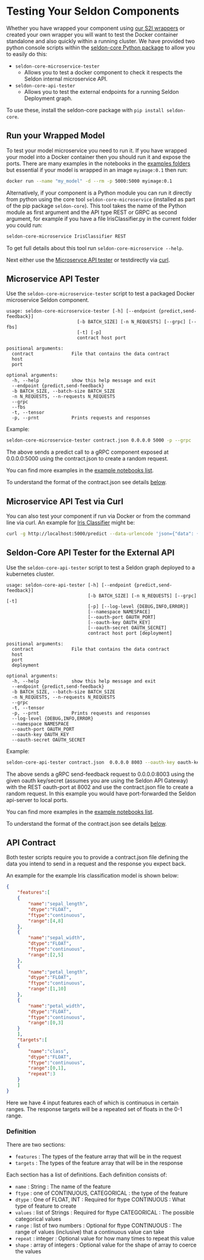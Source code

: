 # Testing Your Seldon Components

Whether you have wrapped your component using [our S2I wrappers](../wrappers/README.md) or created your own wrapper you will want to test the Docker container standalone and also quickly within a running cluster. We have provided two python console scripts within the [seldon-core Python package](../python/python_module.md) to allow you to easily do this:

 * ```seldon-core-microservice-tester```
    * Allows you to test a docker component to check it respects the Seldon  internal microservice API.
 * ```seldon-core-api-tester```
    * Allows you to test the external endpoints for a running Seldon Deployment graph.

To use these, install the seldon-core package with ```pip install seldon-core```.

## Run your Wrapped Model

To test your model microservice you need to run it. If you have wrapped your model into a Docker container then you should run it and expose the ports. There are many examples in the notebooks in the [examples folders](https://github.com/SeldonIO/seldon-core/tree/master/examples/models) but essential if your model is wrapped in an image `myimage:0.1` then run:

```bash
docker run --name "my_model" -d --rm -p 5000:5000 myimage:0.1
```

Alternatively, if your component is a Python module you can run it directly from python using the core tool ```seldon-core-microservice``` (installed as part of the pip package `seldon-core`). This tool takes the name of the Python module as first argument and the API type REST or GRPC as second argument, for example if you have a file IrisClassifier.py in the current folder you could run:

```bash
seldon-core-microservice IrisClassifier REST
```

To get full details about this tool run `seldon-core-microservice --help`.

Next either use the [Microservce API tester](#microservice-api-tester) or testdirectly via [curl](#microservice-api-test-via-curl).

## Microservice API Tester

Use the ```seldon-core-microservice-tester``` script to test a packaged Docker microservice Seldon component.

```text
usage: seldon-core-microservice-tester [-h] [--endpoint {predict,send-feedback}]
                          [-b BATCH_SIZE] [-n N_REQUESTS] [--grpc] [--fbs]
                          [-t] [-p]
                          contract host port

positional arguments:
  contract              File that contains the data contract
  host
  port

optional arguments:
  -h, --help            show this help message and exit
  --endpoint {predict,send-feedback}
  -b BATCH_SIZE, --batch-size BATCH_SIZE
  -n N_REQUESTS, --n-requests N_REQUESTS
  --grpc
  --fbs
  -t, --tensor
  -p, --prnt            Prints requests and responses
```

Example:

```bash
seldon-core-microservice-tester contract.json 0.0.0.0 5000 -p --grpc
```

The above sends a predict call to a gRPC component exposed at 0.0.0.0:5000 using the contract.json to create a random request.

You can find more examples in the [example notebooks list](../examples/notebooks.html).

To understand the format of the contract.json see details [below](#api-contract).


## Microservice API Test via Curl
You can also test your component if run via Docker or from the command line via curl. An example for [Iris Classifier](http://localhost:8888/notebooks/sklearn_iris.ipynb) might be:

```bash
curl -g http://localhost:5000/predict --data-urlencode 'json={"data": {"names": ["sepal_length", "sepal_width", "petal_length", "petal_width"], "ndarray": [[7.233, 4.652, 7.39, 0.324]]}}'
```



## Seldon-Core API Tester for the External API 

Use the ```seldon-core-api-tester``` script to test a Seldon graph deployed to a kubernetes cluster.

```text
usage: seldon-core-api-tester [-h] [--endpoint {predict,send-feedback}]
                              [-b BATCH_SIZE] [-n N_REQUESTS] [--grpc] [-t]
                              [-p] [--log-level {DEBUG,INFO,ERROR}]
                              [--namespace NAMESPACE]
                              [--oauth-port OAUTH_PORT]
                              [--oauth-key OAUTH_KEY]
                              [--oauth-secret OAUTH_SECRET]
                              contract host port [deployment]

positional arguments:
  contract              File that contains the data contract
  host
  port
  deployment

optional arguments:
  -h, --help            show this help message and exit
  --endpoint {predict,send-feedback}
  -b BATCH_SIZE, --batch-size BATCH_SIZE
  -n N_REQUESTS, --n-requests N_REQUESTS
  --grpc
  -t, --tensor
  -p, --prnt            Prints requests and responses
  --log-level {DEBUG,INFO,ERROR}
  --namespace NAMESPACE
  --oauth-port OAUTH_PORT
  --oauth-key OAUTH_KEY
  --oauth-secret OAUTH_SECRET

```

Example:

```bash
seldon-core-api-tester contract.json  0.0.0.0 8003 --oauth-key oauth-key --oauth-secret oauth-secret -p --grpc --oauth-port 8002 --endpoint send-feedback
```

The above sends a gRPC send-feedback request to 0.0.0.0:8003 using the given oauth key/secret (assumes you are using the Seldon API Gateway) with the REST oauth-port at 8002 and use the contract.json file to create a random request. In this example you would have port-forwarded the Seldon api-server to local ports.

You can find more examples in the [example notebooks list](../examples/notebooks.html).

To understand the format of the contract.json see details [below](#api-contract).

## API Contract

Both tester scripts require you to provide a contract.json file defining the data you intend to send in a request and the response you expect back.

An example for the example Iris classification model is shown below:

```json
{
    "features":[
	{
	    "name":"sepal_length",
	    "dtype":"FLOAT",
	    "ftype":"continuous",
	    "range":[4,8]
	},
	{
	    "name":"sepal_width",
	    "dtype":"FLOAT",
	    "ftype":"continuous",
	    "range":[2,5]
	},
	{
	    "name":"petal_length",
	    "dtype":"FLOAT",
	    "ftype":"continuous",
	    "range":[1,10]
	},
	{
	    "name":"petal_width",
	    "dtype":"FLOAT",
	    "ftype":"continuous",
	    "range":[0,3]
	}
    ],
    "targets":[
	{
	    "name":"class",
	    "dtype":"FLOAT",
	    "ftype":"continuous",
	    "range":[0,1],
	    "repeat":3
	}
    ]
}
```

Here we have 4 input features each of which is continuous in certain ranges. The response targets will be a repeated set of floats in the 0-1 range.

### Definition

There are two sections:

 * ```features``` : The types of the feature array that will be in the request
 * ```targets``` : The types of the feature array that will be in the response

Each section has a list of definitions. Each definition consists of:

  * ```name``` : String : The name of the feature
  * ```ftype``` : one of CONTINUOUS, CATEGORICAL : the type of the feature
  * ```dtype``` : One of FLOAT, INT : Required for ftype CONTINUOUS : What type of feature to create
  * ```values``` : list of Strings : Required for ftype CATEGORICAL : The possible categorical values
  * ```range``` : list of two numbers : Optional for ftype CONTINUOUS : The range of values (inclusive) that a continuous value can take
  * ```repeat``` : integer : Optional value for how many times to repeat this value
  * ```shape``` : array of integers : Optional value for the shape of array to coerce the values

